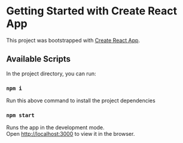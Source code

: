 # Getting Started with Create React App

This project was bootstrapped with [Create React App](https://github.com/facebook/create-react-app).

## Available Scripts

In the project directory, you can run:

### `npm i`

Run this above command to install the project dependencies

### `npm start`

Runs the app in the development mode.\
Open [http://localhost:3000](http://localhost:3000) to view it in the browser.
